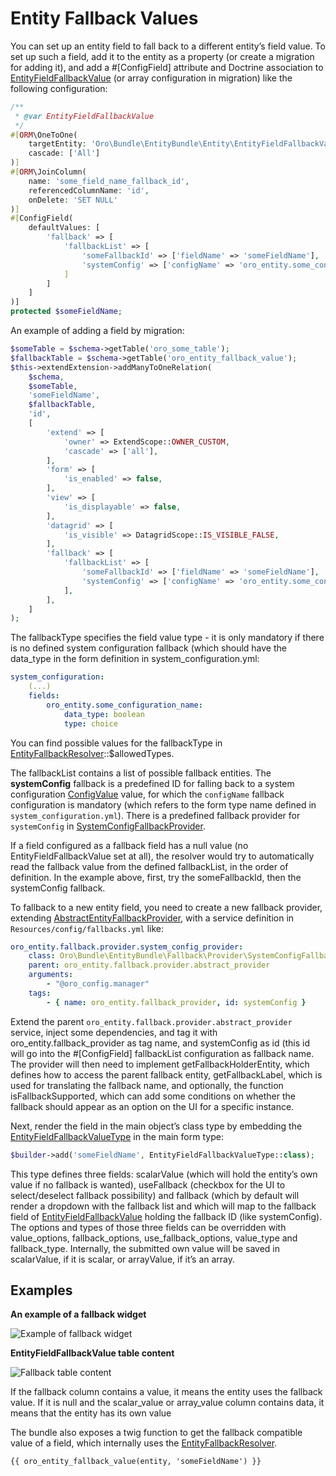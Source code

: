 <a id="dev-entities-fallback"></a>

# Entity Fallback Values

You can set up an entity field to fall back to a different entity’s field value.
To set up such a field, add it to the entity as a property (or create a migration for adding it), and add a #[ConfigField] attribute and Doctrine association to <a href="https://github.com/oroinc/platform/tree/6.1/src/Oro/Bundle/EntityBundle/Entity/EntityFieldFallbackValue.php" target="_blank">EntityFieldFallbackValue</a> (or array configuration in migration) like the following configuration:

```php
/**
 * @var EntityFieldFallbackValue
 */
#[ORM\OneToOne(
    targetEntity: 'Oro\Bundle\EntityBundle\Entity\EntityFieldFallbackValue',
    cascade: ['All']
)]
#[ORM\JoinColumn(
    name: 'some_field_name_fallback_id',
    referencedColumnName: 'id',
    onDelete: 'SET NULL'
)]
#[ConfigField(
    defaultValues: [
        'fallback' => [
            'fallbackList' => [
                'someFallbackId' => ['fieldName' => 'someFieldName'],
                'systemConfig' => ['configName' => 'oro_entity.some_configuration_name']
            ]
        ]
    ]
)]
protected $someFieldName;
```

An example of adding a field by migration:

```php
$someTable = $schema->getTable('oro_some_table');
$fallbackTable = $schema->getTable('oro_entity_fallback_value');
$this->extendExtension->addManyToOneRelation(
    $schema,
    $someTable,
    'someFieldName',
    $fallbackTable,
    'id',
    [
        'extend' => [
            'owner' => ExtendScope::OWNER_CUSTOM,
            'cascade' => ['all'],
        ],
        'form' => [
            'is_enabled' => false,
        ],
        'view' => [
            'is_displayable' => false,
        ],
        'datagrid' => [
            'is_visible' => DatagridScope::IS_VISIBLE_FALSE,
        ],
        'fallback' => [
            'fallbackList' => [
                'someFallbackId' => ['fieldName' => 'someFieldName'],
                'systemConfig' => ['configName' => 'oro_entity.some_configuration_name'],
            ],
        ],
    ]
);
```

The fallbackType specifies the field value type - it is only mandatory if there is no defined system configuration fallback (which should have the data_type in the form definition in system_configuration.yml:

```yaml
system_configuration:
    (...)
    fields:
        oro_entity.some_configuration_name:
            data_type: boolean
            type: choice
```

You can find possible values for the fallbackType in <a href="https://github.com/oroinc/platform/tree/6.1/src/Oro/Bundle/EntityBundle/Fallback/EntityFallbackResolver.php" target="_blank">EntityFallbackResolver</a>::$allowedTypes.

The fallbackList contains a list of possible fallback entities. The **systemConfig** fallback is a predefined ID for falling
back to a system configuration <a href="https://github.com/oroinc/platform/tree/6.1/src/Oro/Bundle/ConfigBundle/Entity/ConfigValue.php" target="_blank">ConfigValue</a> value, for which the `configName` fallback configuration is mandatory (which refers to the form type name defined in `system_configuration.yml`). There is a predefined fallback provider for `systemConfig` in <a href="https://github.com/oroinc/platform/tree/6.1/src/Oro/Bundle/EntityBundle/Fallback/Provider/SystemConfigFallbackProvider.php" target="_blank">SystemConfigFallbackProvider</a>.

If a field configured as a fallback field has a null value (no EntityFieldFallbackValue set at all), the resolver would try to automatically read the fallback value from the defined fallbackList, in the order of definition. In the example above, first, try the
someFallbackId, then the systemConfig fallback.

To fallback to a new entity field, you need to create a new fallback provider, extending <a href="https://github.com/oroinc/platform/tree/6.1/src/Oro/Bundle/EntityBundle/Fallback/Provider/AbstractEntityFallbackProvider.php" target="_blank">AbstractEntityFallbackProvider</a>, with a service definition in `Resources/config/fallbacks.yml` like:

```yaml
oro_entity.fallback.provider.system_config_provider:
    class: Oro\Bundle\EntityBundle\Fallback\Provider\SystemConfigFallbackProvider
    parent: oro_entity.fallback.provider.abstract_provider
    arguments:
        - "@oro_config.manager"
    tags:
        - { name: oro_entity.fallback_provider, id: systemConfig }
```

Extend the parent `oro_entity.fallback.provider.abstract_provider` service, inject some dependencies, and tag it with
oro_entity.fallback_provider as tag name, and systemConfig as id (this id will go into the #[ConfigField] fallbackList configuration as fallback name.
The provider will then need to implement getFallbackHolderEntity, which defines how to access the parent fallback entity, getFallbackLabel, which is used for translating the fallback name,
and optionally, the function isFallbackSupported, which can add some conditions on whether the fallback should appear as an option on the UI for a specific instance.

Next, render the field in the main object’s class type by embedding the <a href="https://github.com/oroinc/platform/tree/6.1/src/Oro/Bundle/EntityBundle/Form/Type/EntityFieldFallbackValueType.php" target="_blank">EntityFieldFallbackValueType</a> in the main form type:

```php
$builder->add('someFieldName', EntityFieldFallbackValueType::class);
```

This type defines three fields: scalarValue (which will hold the entity’s own value if no fallback is wanted), useFallback (checkbox for the UI to select/deselect fallback possibility) and fallback (which by default will render a dropdown with the fallback list and which will map to the fallback field of <a href="https://github.com/oroinc/platform/tree/6.1/src/Oro/Bundle/EntityBundle/Entity/EntityFieldFallbackValue.php" target="_blank">EntityFieldFallbackValue</a> holding the fallback ID (like systemConfig).
The options and types of those three fields can be overridden with value_options, fallback_options, use_fallback_options, value_type and fallback_type. Internally, the submitted own value will be saved in scalarValue, if it is scalar, or arrayValue, if it’s an array.

## Examples

**An example of a fallback widget**

![Example of fallback widget](img/backend/entities/fallback_example.png)

**EntityFieldFallbackValue table content**

![Fallback table content](img/backend/entities/fallback_table.png)

If the fallback column contains a value, it means the entity uses the fallback value. If it is null and the scalar_value or array_value column contains data, it means that the entity has its own value

The bundle also exposes a twig function to get the fallback compatible value of a field, which internally uses the <a href="https://github.com/oroinc/platform/tree/6.1/src/Oro/Bundle/EntityBundle/Fallback/EntityFallbackResolver.php" target="_blank">EntityFallbackResolver</a>.

```twig
{{ oro_entity_fallback_value(entity, 'someFieldName') }}
```

<!-- Frontend -->
